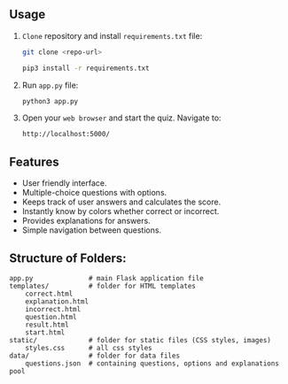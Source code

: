 ## Usage
1. `Clone` repository and install `requirements.txt` file:
   ```bash
   git clone <repo-url>
   ```
   ```bash
   pip3 install -r requirements.txt
   ```
3. Run `app.py` file:
   ```bash
   python3 app.py
   ```
5. Open your `web browser` and start the quiz. Navigate to:
   ```bash
   http://localhost:5000/
   ``` 

## Features
- User friendly interface.
- Multiple-choice questions with options.
- Keeps track of user answers and calculates the score.
- Instantly know by colors whether correct or incorrect.
- Provides explanations for answers.
- Simple navigation between questions.

## Structure of Folders:

    app.py              # main Flask application file
    templates/          # folder for HTML templates
        correct.html
        explanation.html
        incorrect.html
        question.html
        result.html
        start.html
    static/             # folder for static files (CSS styles, images)
        styles.css      # all css styles
    data/               # folder for data files
        questions.json  # containing questions, options and explanations pool

